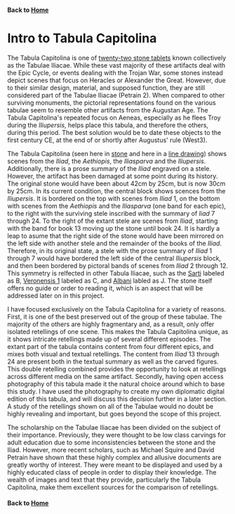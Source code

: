 #### Back to [Home](https://brclar15.github.io/tabulaCapitolina/)

# Intro to Tabula Capitolina


The Tabula Capitolina is one of [twenty-two stone tablets](https://github.com/brclar15/tabulaCapitolina/blob/master/tabulae.csv) known collectively as the Tabulae Iliacae. While these vast majority of these artifacts deal with the Epic Cycle, or events dealing with the Trojan War, some stones instead depict scenes that focus on Heracles or Alexander the Great. However, due to their similar design, material, and supposed function, they are still considered part of the Tabulae Iliacae (Petrain 2). When compared to other surviving monuments, the pictorial representations found on the various tabulae seem to resemble other artifacts from the Augustan Age. The Tabula Capitolina's repeated focus on Aeneas, especially as he flees Troy during the *Iliupersis*, helps place this tabula, and therefore the others, during this period. The best solution would be to date these objects to the first century CE, at the end of or shortly after Augustus' rule (West3).

The Tabula Capitolina (seen here in [stone](http://shot.holycross.edu/eikon/tabulaeiliacae/Capitoline_1.jpg) and here in a [line drawing](http://www.mediterranees.net/art_antique/oeuvres/iliaca/images/capitolina1.gif)) shows scenes from the *Iliad*, the *Aethiopis*, the *Iliasparva* and the *Iliupersis*. Additionally, there is a prose summary of the *Iliad* engraved on a stele. However, the artifact has been damaged at some point during its history.  The original stone would have been about 42cm by 25cm, but is now 30cm by 25cm. In its current condition, the central block shows scences from the *Iliupersis*. It is bordered on the top with scenes from *Iliad* 1, on the bottom with scenes from the *Aethiopis* and the *Iliasparva* (one band for each epic), to the right with the surviving stele inscribed with the summary of *Iiad* 7 through 24. To the right of the extant stele are scenes from *Iliad*, starting with the band for book 13 moving up the stone until book 24. It is hardly a leap to asume that the right side of the stone would have been mirrored on the left side with another stele and the remainder of the books of the *Iliad*. Therefore, in its original state, a stele with the prose summary of *Iliad* 1 through 7 would have bordered the left side of the central *Iliupersis* block, and then been bordered by pictoral bands of scenes from *Iliad* 2 through 12. This symmetry is relfected in other Tabula Iliacae, such as the [Sarti](http://shot.holycross.edu/eikon/tabulaeiliacae/jahn1873-page143.jpg) labeled as B, [Veronensis 1](http://shot.holycross.edu/eikon/tabulaeiliacae/jahn1873-page144.jpg) labeled as C, and [Albani](http://shot.holycross.edu/eikon/tabulaeiliacae/jahn1873-page146.jpg) labled as J. The stone itself offers no guide or order to reading it, which is an aspect that will be addressed later on in this project. 

I have focused exclusively on the Tabula Capitolina for a variety of reasons. First, it is one of the best preserved out of the group of these tabulae. The majority of the others are highly fragmentary and, as a result, only offer isolated retellings of one scene. This makes the Tabula Capitolina unique, as it shows intricate retellings made up of several different episodes. The extant part of the tabula contains content from four different epics, and mixes both visual and textual retellings. The content from *Iliad* 13 through 24 are present both in the textual summary as well as the carved figures. This double retelling combined provides the opportunity to look at retellings across different media on the same artifact. Secondly, having open access photography of this tabula made it the natural choice around which to base this study. I have used the photography to create my own diplomatic digital edition of this tabula, and will discuss this decision further in a later section. A study of the retellings shown on all of the Tabulae would no doubt be highly revealing and important, but goes beyond the scope of this project. 

The scholarship on the Tabulae Iliacae has been divided on the subject of their importance. Previously, they were thought to be low class carvings for adult education due to some inconsistencies between the stone and the Iliad. However, more recent scholars, such as Michael Squire and David Petrain have shown that these highly complex and allusive documents are greatly worthy of interest. They were meant to be displayed and used by a highly educated class of people in order to display their knowledge. The wealth of images and text that they provide, particularly the Tabula Capitolina, make them excellent sources for the comparison of retellings. 


#### Back to [Home](https://brclar15.github.io/tabulaCapitolina/)
